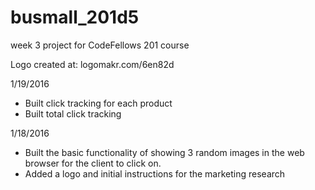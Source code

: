 # busmall_201d5
week 3 project for CodeFellows 201 course

Logo created at:
logomakr.com/6en82d

1/19/2016
* Built click tracking for each product
* Built total click tracking

1/18/2016
* Built the basic functionality of showing 3 random images in the web browser for the
client to click on.
* Added a logo and initial instructions for the marketing research
